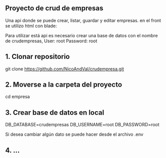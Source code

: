 
## Proyecto de crud de empresas

Una api donde se puede crear, listar, guardar y editar empresas. en el front se utilizo html con blade:

Para utilizar está api es necesario crear una base de datos con el nombre de crudempresas, 
User: root
Password: root

## 1. Clonar repositorio

git clone https://github.com/NicoAndVal/crudempresa.git

## 2. Moverse a la carpeta del proyecto

cd empresa

## 3. Crear base de datos en local 

DB_DATABASE=crudempresas
DB_USERNAME=root
DB_PASSWORD=root

Si desea cambiar algún dato se puede hacer desde el archivo .env

## 4. ...

